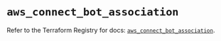 # `aws_connect_bot_association`

Refer to the Terraform Registry for docs: [`aws_connect_bot_association`](https://registry.terraform.io/providers/hashicorp/aws/5.54.1/docs/resources/connect_bot_association).
